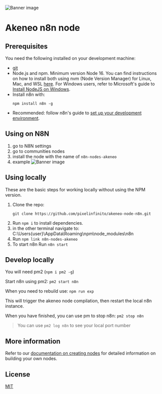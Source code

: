 ![Banner image](https://github.com/pixelinfinito/akeneo-node-n8n/blob/main/nodes/Akeneo/akeneo.svg)

# Akeneo n8n node


## Prerequisites

You need the following installed on your development machine:

* [git](https://git-scm.com/downloads)
* Node.js and npm. Minimum version Node 16. You can find instructions on how to install both using nvm (Node Version Manager) for Linux, Mac, and WSL [here](https://github.com/nvm-sh/nvm). For Windows users, refer to Microsoft's guide to [Install NodeJS on Windows](https://docs.microsoft.com/en-us/windows/dev-environment/javascript/nodejs-on-windows).
* Install n8n with:
	```
	npm install n8n -g
	```
* Recommended: follow n8n's guide to [set up your development environment](https://docs.n8n.io/integrations/creating-nodes/build/node-development-environment/).

## Using on N8N

1. go to N8N settings
2. go to communities nodes
3. install the node with the name of `n8n-nodes-akeneo`
4. example ![Banner image](https://github.com/pixelinfinito/akeneo-node-n8n/blob/main/images/example.png)
 

## Using locally

These are the basic steps for working locally without using the NPM version.

1. Clone the repo:
    ```
    git clone https://github.com/pixelinfinito/akeneo-node-n8n.git
    ```
3. Run `npm i` to install dependencies.
4. in the other terminal navigate to: C:\Users\{user}\AppData\Roaming\npm\node_modules\n8n
5. Run
			```
				npm link n8n-nodes-akeneo
			```
6. To start n8n Run
			```
				n8n start
			```

## Develop locally

You will need pm2 (`npm i pm2 -g`)

Start n8n using pm2: `pm2 start n8n`

When you need to rebuild use: `npm run exp`

This will trigger the akeneo node compilation, then restart the local n8n instance.

When you have finished, you can use pm to stop n8n: `pm2 stop n8n`

> You can use `pm2 log n8n` to see your local port number

## More information

Refer to our [documentation on creating nodes](https://docs.n8n.io/integrations/creating-nodes/) for detailed information on building your own nodes.

## License

[MIT](https://github.com/n8n-io/n8n-nodes-starter/blob/master/LICENSE.md)

